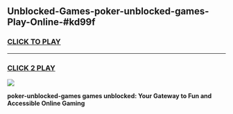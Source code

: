 
## Unblocked-Games-poker-unblocked-games-Play-Online-#kd99f
<h3>
<a href="https://premium.freeplayer.one?title=poker-unblocked-games&ref=27F">CLICK TO PLAY</a></h3>
<hr>

<h3>
<a href="https://premium.freeplayer.one?title=poker-unblocked-games&ref=27F">CLICK 2 PLAY</a>
  
</h3>

<a href="https://premium.freeplayer.one?title=poker-unblocked-games&ref=27F"><img src="https://clearcache.store/games.png"></a>


**poker-unblocked-games games unblocked: Your Gateway to Fun and Accessible Online Gaming**
